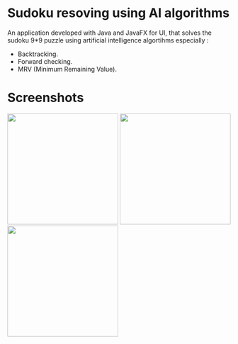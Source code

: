<h1> Sudoku resoving using AI algorithms </h1>
An application developed with Java and JavaFX for UI, that solves the sudoku 9*9 puzzle using artificial intelligence algortihms especially :
<ul>
  <li> Backtracking. </li>
  <li> Forward checking. </li>
  <li> MRV (Minimum Remaining Value). </li>
</ul>


<h1> Screenshots </h1>
<div>
<img src="https://github.com/nouamanehaddou/sudokuResolving/blob/master/screenshots/1.PNG" width="250" height="250"/>
<img src="https://github.com/nouamanehaddou/sudokuResolving/blob/master/screenshots/2.PNG" width="250" height="250"/>
<img src="https://github.com/nouamanehaddou/sudokuResolving/blob/master/screenshots/3.PNG" width="250" height="250"/>
</div>
